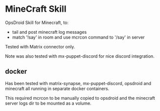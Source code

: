 MineCraft Skill
===============
OpsDroid Skill for Minecraft, to:
* tail and post minecraft log messages
* match '!say' in room and use mcrcon command to '/say' in server

Tested with Matrix connector only.  

Note was also tested with mx-puppet-discord for nice discord integration.

docker
------
Has been tested with matrix-synapse, mx-puppet-discord, opsdroid and minecraft all running
in separate docker containers.

This required mcrcon to be manually copied to opsdroid and the minecraft server logs dir to be
mounted as a volume.

